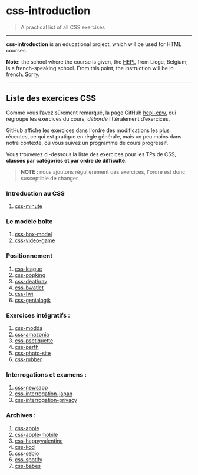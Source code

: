 # css-introduction

> A practical list of all CSS exercises

* * *

**css-introduction** is an educational project, which will be used for HTML courses.

**Note:** the school where the course is given, the [HEPL](http://www.provincedeliege.be/hauteecole) from Liège, Belgium, is a french-speaking school. From this point, the instruction will be in french. Sorry.

* * *

## Liste des exercices CSS

Comme vous l’avez sûrement remarqué, la page GitHub [hepl-cpw](https://github.com/hepl-cpw), qui regroupe les exercices du cours, _déborde_ littéralement d’exercices.  

GitHub affiche les exercices dans l'ordre des modifications les plus récentes, ce qui est pratique en règle générale, mais un peu moins dans notre contexte, où vous suivez un programme de cours progressif.

Vous trouverez ci-dessous la liste des exercices pour les TPs de CSS, **classés par catégories et par ordre de difficulté**.

> **NOTE :** nous ajoutons régulièrement des exercices, l'ordre est donc susceptible de changer.

### Introduction au CSS
1. [css-minute](https://github.com/hepl-cpw/css-minute)

### Le modèle boîte
1. [css-box-model](https://github.com/tecg-cpw/css-box-model)
1. [css-video-game](https://github.com/tecg-cpw/css-video-game)

### Positionnement
1. [css-league](https://github.com/tecg-cpw/css-league)
1. [css-popking](https://github.com/hepl-cpw/css-popking)
1. [css-deathray](https://github.com/hepl-cpw/css-deathray)
1. [css-bwatlet](https://github.com/hepl-cpw/css-bwatlet)
1. [css-fwi](https://github.com/hepl-cpw/css-fwi)
1. [css-genialogik](https://github.com/hepl-cpw/css-genialogik)

### Exercices intégratifs :
1. [css-modda](https://github.com/hepl-cpw/css-modda)
1. [css-amazonia](https://github.com/hepl-cpw/css-amazonia)
1. [css-psetiquette](https://github.com/hepl-cpw/css-psetiquette)
1. [css-perth](https://github.com/hepl-cpw/css-perth)
1. [css-photo-site](https://github.com/hepl-cpw/css-photo-site)
1. [css-rubber](https://github.com/hepl-cpw/css-rubber)

### Interrogations et examens : 
1. [css-newsapp](https://github.com/tecg-cpw/css-newsapp)
1. [css-interrogation-japan](https://github.com/tecg-cpw/css-interrogation-japan)
1. [css-interrogation-privacy](https://github.com/tecg-cpw/css-interrogation-privacy)

### Archives :
1. [css-apple](https://github.com/hepl-cpw/css-apple)
1. [css-apple-mobile](https://github.com/tecg-cpw/css-apple-mobile)
1. [css-happyvalentine](https://github.com/hepl-cpw/css-happyvalentine)
1. [css-kod](https://github.com/hepl-cpw/css-kod)
1. [css-sebio](https://github.com/hepl-cpw/css-sebio) 
1. [css-spotify](https://github.com/hepl-cpw/css-spotify) 
1. [css-babes](https://github.com/hepl-cpw/css-babes)
